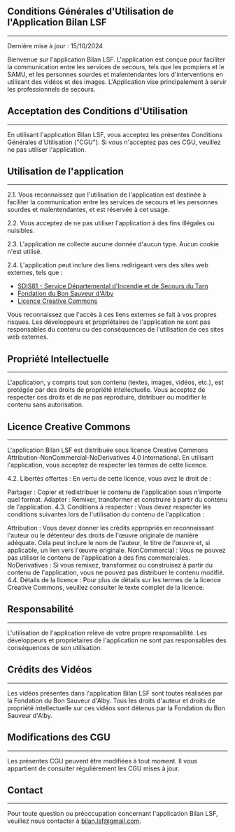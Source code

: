 ## Conditions Générales d'Utilisation de l'Application Bilan LSF
------------

Dernière mise à jour : 15/10/2024

Bienvenue sur l'application Bilan LSF. L'application est conçue pour faciliter la communication entre les services de secours, tels que les pompiers et le SAMU, et les personnes sourdes et malentendantes lors d'interventions en utilisant des vidéos et des images. L'Application vise principalement à servir les professionnels de secours.

## Acceptation des Conditions d'Utilisation
------------

En utilisant l'application Bilan LSF, vous acceptez les présentes Conditions Générales d'Utilisation ("CGU"). Si vous n'acceptez pas ces CGU, veuillez ne pas utiliser l'application.

## Utilisation de l'application
------------

2.1. Vous reconnaissez que l'utilisation de l'application est destinée à faciliter la communication entre les services de secours et les personnes sourdes et malentendantes, et est réservée à cet usage.

2.2. Vous acceptez de ne pas utiliser l'application à des fins illégales ou nuisibles.

2.3. L'application ne collecte aucune donnée d'aucun type. Aucun cookie n'est utilisé.

2.4. L'application peut inclure des liens redirigeant vers des sites web externes, tels que :

- [SDIS81 - Service Départemental d'Incendie et de Secours du Tarn](https://www.sdis81.fr/)
- [Fondation du Bon Sauveur d'Alby](https://www.bonsauveuralby.fr/)
- [Licence Creative Commons](https://creativecommons.org/licenses/by-nc-nd/4.0/)
  
Vous reconnaissez que l'accès à ces liens externes se fait à vos propres risques. Les développeurs et propriétaires de l'application ne sont pas responsables du contenu ou des conséquences de l'utilisation de ces sites web externes.

## Propriété Intellectuelle
------------

L'application, y compris tout son contenu (textes, images, vidéos, etc.), est protégée par des droits de propriété intellectuelle. Vous acceptez de respecter ces droits et de ne pas reproduire, distribuer ou modifier le contenu sans autorisation.

## Licence Creative Commons
------------

L'application Bilan LSF est distribuée sous licence Creative Commons Attribution-NonCommercial-NoDerivatives 4.0 International. En utilisant l'application, vous acceptez de respecter les termes de cette licence.

4.2. Libertés offertes : En vertu de cette licence, vous avez le droit de :

Partager : Copier et redistribuer le contenu de l'application sous n'importe quel format.
Adapter : Remixer, transformer et construire à partir du contenu de l'application.
4.3. Conditions à respecter : Vous devez respecter les conditions suivantes lors de l'utilisation du contenu de l'application :

Attribution : Vous devez donner les crédits appropriés en reconnaissant l'auteur ou le détenteur des droits de l'œuvre originale de manière adéquate. Cela peut inclure le nom de l'auteur, le titre de l'œuvre et, si applicable, un lien vers l'œuvre originale.
NonCommercial : Vous ne pouvez pas utiliser le contenu de l'application à des fins commerciales.
NoDerivatives : Si vous remixez, transformez ou construisez à partir du contenu de l'application, vous ne pouvez pas distribuer le contenu modifié.
4.4. Détails de la licence : Pour plus de détails sur les termes de la licence Creative Commons, veuillez consulter le texte complet de la licence.

## Responsabilité
------------

L'utilisation de l'application relève de votre propre responsabilité. Les développeurs et propriétaires de l'application ne sont pas responsables des conséquences de son utilisation.

## Crédits des Vidéos
------------

Les vidéos présentes dans l'application Bilan LSF sont toutes réalisées par la Fondation du Bon Sauveur d'Alby. Tous les droits d'auteur et droits de propriété intellectuelle sur ces vidéos sont détenus par la Fondation du Bon Sauveur d'Alby.

## Modifications des CGU
------------

Les présentes CGU peuvent être modifiées à tout moment. Il vous appartient de consulter régulièrement les CGU mises à jour.

## Contact
------------

Pour toute question ou préoccupation concernant l'application Bilan LSF, veuillez nous contacter à bilan.lsf@gmail.com.
